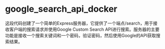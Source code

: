 # google_search_api_docker
这段代码创建了一个简单的Express服务器，它提供了一个端点/search，用于接收客户端的搜索请求并使用Google Custom Search API进行搜索。服务器的主要功能是接收一个搜索关键词和一个密码，验证密码，然后使用Google的API获取搜索结果。
